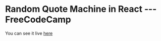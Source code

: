 # Random Quote Machine in React --- FreeCodeCamp

You can see it live [here](https://deeeluxe.github.io/random-quote-machine-react---freecodecamp/)